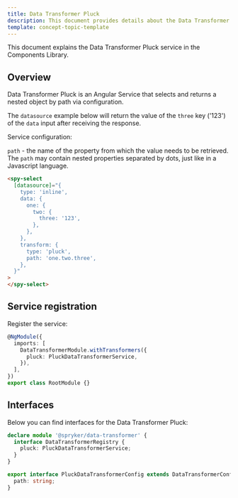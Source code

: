 ```yaml
---
title: Data Transformer Pluck
description: This document provides details about the Data Transformer Pluck service in the Components Library.
template: concept-topic-template
---
```


This document explains the Data Transformer Pluck service in the Components Library.

## Overview

Data Transformer Pluck is an Angular Service that selects and returns a nested object by path via configuration.

The `datasource` example below will return the value of the `three` key ('123') of the `data` input after receiving the response.

Service configuration:

`path` - the name of the property from which the value needs to be retrieved. The `path` may contain nested properties separated by dots, just like in a Javascript language.

```html
<spy-select
  [datasource]="{
    type: 'inline',
    data: {
      one: {
        two: {
          three: '123',  
        },
      },
    },
    transform: {
      type: 'pluck',
      path: 'one.two.three',
    },
  }"
>
</spy-select>
```

## Service registration

Register the service:

```ts
@NgModule({
  imports: [
    DataTransformerModule.withTransformers({
      pluck: PluckDataTransformerService,
    }),
  ],
})
export class RootModule {}
```

## Interfaces

Below you can find interfaces for the Data Transformer Pluck:

```ts
declare module '@spryker/data-transformer' {
  interface DataTransformerRegistry {
    pluck: PluckDataTransformerService;
  }
}

export interface PluckDataTransformerConfig extends DataTransformerConfig {
  path: string;
}
```
